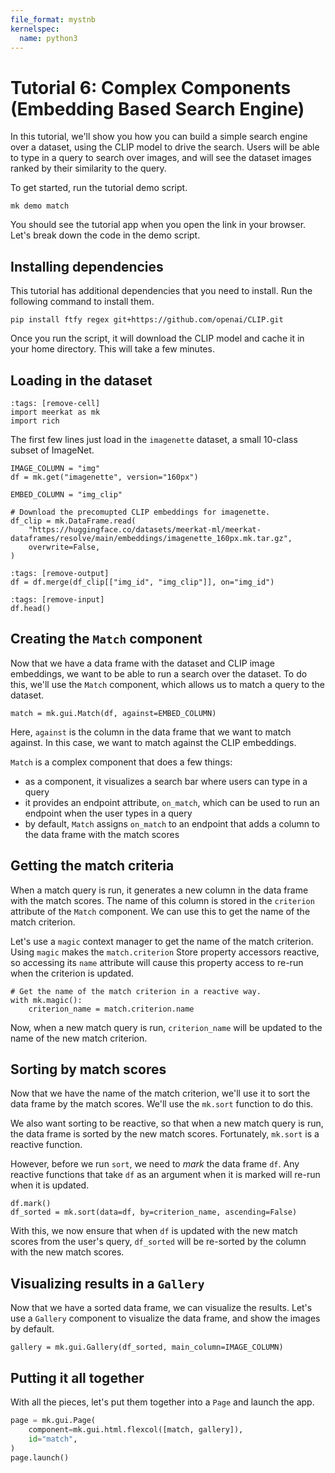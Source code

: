 ```yaml
---
file_format: mystnb
kernelspec:
  name: python3
---
```


# Tutorial 6: Complex Components (Embedding Based Search Engine)

In this tutorial, we'll show you how you can build a simple search engine over a dataset, using the CLIP model to drive the search. Users will be able to type in a query to search over images, and will see the dataset images ranked by their similarity to the query.


To get started, run the tutorial demo script.

```{code-block} bash
mk demo match
```

You should see the tutorial app when you open the link in your browser. Let's break down the code in the demo script.

## Installing dependencies
This tutorial has additional dependencies that you need to install. Run the following command to install them.

```{code-block} bash
pip install ftfy regex git+https://github.com/openai/CLIP.git
```

Once you run the script, it will download the CLIP model and cache it in your home directory. This will take a few minutes.

## Loading in the dataset

```{code-cell} ipython3
:tags: [remove-cell]
import meerkat as mk
import rich
```

The first few lines just load in the `imagenette` dataset, a small 10-class subset of ImageNet.

```{code-cell} ipython3
IMAGE_COLUMN = "img"
df = mk.get("imagenette", version="160px")
```

```{code-cell} ipython3
EMBED_COLUMN = "img_clip"

# Download the precomupted CLIP embeddings for imagenette.
df_clip = mk.DataFrame.read(
    "https://huggingface.co/datasets/meerkat-ml/meerkat-dataframes/resolve/main/embeddings/imagenette_160px.mk.tar.gz",
    overwrite=False,
)
```

```{code-cell} ipython3
:tags: [remove-output]
df = df.merge(df_clip[["img_id", "img_clip"]], on="img_id")
```

```{code-cell} ipython3
:tags: [remove-input]
df.head()
```

## Creating the `Match` component
Now that we have a data frame with the dataset and CLIP image embeddings, we want to be able to run a search over the dataset. To do this, we'll use the `Match` component, which allows us to match a query to the dataset.


```{code-cell} ipython3
match = mk.gui.Match(df, against=EMBED_COLUMN)
```
Here, `against` is the column in the data frame that we want to match against. In this case, we want to match against the CLIP embeddings.

`Match` is a complex component that does a few things:
- as a component, it visualizes a search bar where users can type in a query
- it provides an endpoint attribute, `on_match`, which can be used to run an endpoint when the user types in a query
- by default, `Match` assigns `on_match` to an endpoint that adds a column to the data frame with the match scores

## Getting the match criteria

When a match query is run, it generates a new column in the data frame with the match scores. The name of this column is stored in the `criterion` attribute of the `Match` component. We can use this to get the name of the match criterion.

Let's use a `magic` context manager to get the name of the match criterion. Using `magic` makes the `match.criterion` Store property accessors reactive, so accessing its `name` attribute will cause this property access to re-run when the criterion is updated.
```{code-cell} ipython3
# Get the name of the match criterion in a reactive way.
with mk.magic():
    criterion_name = match.criterion.name
```
Now, when a new match query is run, `criterion_name` will be updated to the name of the new match criterion.

## Sorting by match scores
Now that we have the name of the match criterion, we'll use it to sort the data frame by the match scores. We'll use the `mk.sort` function to do this.

We also want sorting to be reactive, so that when a new match query is run, the data frame is sorted by the new match scores. Fortunately, `mk.sort` is a reactive function.

However, before we run `sort`, we need to _mark_ the data frame `df`. Any reactive functions that take `df` as an argument when it is marked will re-run when it is updated.

```{code-cell} ipython3
df.mark()
df_sorted = mk.sort(data=df, by=criterion_name, ascending=False)
```

With this, we now ensure that when `df` is updated with the new match scores from the user's query, `df_sorted` will be re-sorted by the column with the new match scores.

## Visualizing results in a `Gallery`
Now that we have a sorted data frame, we can visualize the results. Let's use a `Gallery` component to visualize the data frame, and show the images by default.

```{code-cell} ipython3
gallery = mk.gui.Gallery(df_sorted, main_column=IMAGE_COLUMN)
```

## Putting it all together
With all the pieces, let's put them together into a `Page` and launch the app.
```python
page = mk.gui.Page(
    component=mk.gui.html.flexcol([match, gallery]),
    id="match",
)
page.launch()
```




